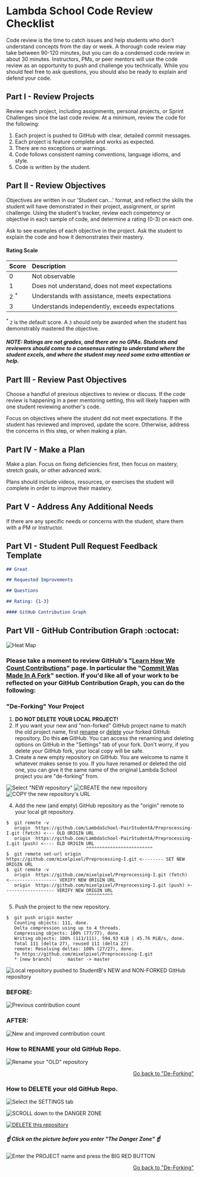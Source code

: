 # Lambda School Code Review Checklist

Code review is the time to catch issues and help students who don't understand concepts from the day or week. A thorough code review may take between 90-120 minutes, but you can do a condensed code review in about 30 minutes. Instructors, PMs, or peer mentors will use the code review as an opportunity to push and challenge you technically. While you should feel free to ask questions, you should also be ready to explain and defend your code.

## Part I - Review Projects

Review each project, including assignments, personal projects, or Sprint Challenges since the last code review. At a minimum, review the code for the following:

1. Each project is pushed to GitHub with clear, detailed commit messages.
2. Each project is feature complete and works as expected.
3. There are no exceptions or warnings.
4. Code follows consistent naming conventions, language idioms, and style.
5. Code is written by the student.

## Part II - Review Objectives

Objectives are written in our 'Student can...' format, and reflect the skills the student will have demonstrated in their project, assignment, or sprint challenge. Using the student's tracker, review each competency or objective in each sample of code, and determine a rating (0-3) on each one.

Ask to see examples of each objective in the project. Ask the student to explain the code and how it demonstrates their mastery.

#### Rating Scale

| Score | Description |
| :-- | :-- |
| 0       				| Not observable |
| 1       				| Does not understand, does not meet expectations |
| 2 <sup>*</sup>  | Understands with assistance, meets expectations |
| 3       				| Understands independently, exceeds expectations |

<sup>*</sup> `2` is the default score. A `3` should only be awarded when the student has demonstrably mastered the objective.

##### NOTE: Ratings are not grades, and there are no GPAs. Students and reviewers should come to a consensus rating to understand where the student excels, and where the student may need some extra attention or help.

## Part III - Review Past Objectives

Choose a handful of previous objectives to review or discuss. If the code review is happening in a peer mentoring setting, this will likely happen with one student reviewing another's code.

Focus on objectives where the student did not meet expectations. If the student has reviewed and improved, update the score. Otherwise, address the concerns in this step, or when making a plan.

## Part IV - Make a Plan

Make a plan. Focus on fixing deficiencies first, then focus on mastery, stretch goals, or other advanced work.

Plans should include videos, resources, or exercises the student will complete in order to improve their mastery.

## Part V - Address Any Additional Needs

If there are any specific needs or concerns with the student, share them with a PM or Instructor.

## Part VI - Student Pull Request Feedback Template

```markdown
## Great

## Requested Improvements

## Questions

## Rating: {1-3}

#### GitHub Contribution Graph
```

## Part VII - GitHub Contribution Graph :octocat:

![Heat Map](img/contribution-graph-heat-map.png)

### Please take a moment to review GitHub's "[Learn How We Count Contributions](https://help.github.com/articles/why-are-my-contributions-not-showing-up-on-my-profile)" page. In particular the "[Commit Was Made In A Fork](https://help.github.com/articles/why-are-my-contributions-not-showing-up-on-my-profile/#commit-was-made-in-a-fork)" section. If you'd like all of your work to be reflected on your GitHub Contribution Graph, you can do the following:

### "De-Forking" Your Project

1. **DO NOT DELETE YOUR LOCAL PROJECT!**
2. If you want your new and "non-forked" GitHub project name to match the old project name, first [rename](#how-to-rename-your-old-github-repo) or [delete](#how-to-delete-your-old-github-repo) your forked GitHub repository. Do this _**on**_ GitHub. You can access the renaming and deleting options on GitHub in the "Settings" tab of your fork. Don't worry, if you delete your GitHub fork, your local copy will be safe.
3. Create a new empty repository on GitHub. You are welcome to name it whatever makes sense to you. If you have renamed or deleted the old one, you can give it the same name of the original Lambda School project you are "de-forking" from.

![Select "NEW repository"](img/select-New-repository.png)
![CREATE the new repository](img/create-new-repository.png)
![COPY the new repository's URL](img/copy-new-repo-URL.png)

4. Add the new (and empty) GitHub repository as the "origin" remote to your local git repository.

```console
$  git remote -v
   origin  https://github.com/LambdaSchool-PairStudentA/Preprocessing-I.git (fetch) <--- OLD ORIGIN URL
   origin  https://github.com/LambdaSchool-PairStudentA/Preprocessing-I.git (push) <---- OLD ORIGIN URL
                              ^^^^^^^^^^^^^^^^^^^^^^^^^
$  git remote set-url origin https://github.com/mixelpixel/Preprocessing-I.git <-------- SET NEW ORIGIN URL
$  git remote -v
   origin  https://github.com/mixelpixel/Preprocessing-I.git (fetch) <------------------ VERIFY NEW ORIGIN URL
   origin  https://github.com/mixelpixel/Preprocessing-I.git (push) >------------------- VERIFY NEW ORIGIN URL
                              ^^^^^^^^^^
```

5. Push the project to the new repository.

```console
$  git push origin master
   Counting objects: 111, done.
   Delta compression using up to 4 threads.
   Compressing objects: 100% (77/77), done.
   Writing objects: 100% (111/111), 594.93 KiB | 45.76 MiB/s, done.
   Total 111 (delta 27), reused 111 (delta 27)
   remote: Resolving deltas: 100% (27/27), done.
   To https://github.com/mixelpixel/Preprocessing-I.git
   * [new branch]      master -> master
```

![Local repository pushed to StudentB's NEW and NON-FORKED GitHub repository](img/local-git-repo-pushed-to-new-GH-repo.png)

### BEFORE:

  ![Previous contribution count](img/contribution-count.png)

### AFTER:

  ![New and improved contribution count](img/updated-contribution-count.png)

### How to RENAME your old GitHub Repo.

![Rename your "OLD" repository](img/rename.png)

<p align="right"><a href="#de-forking-your-project">Go back to "De-Forking"</a></p>

### How to DELETE your old GitHub Repo.

![Select the SETTINGS tab](img/select-the-project-Settings-tab.png)

![SCROLL down to the DANGER ZONE](img/scroll-down-to-the-bottom.png)

[![DELETE this repository](img/THE-DANGER-ZONE.png)](https://youtu.be/siwpn14IE7E)

##### :point_up: Click on the picture before you enter "The Danger Zone" :point_up: 

![Enter the PROJECT name and press the BIG RED BUTTON](img/enter-the-project-name.png)

<p align="right"><a href="#de-forking-your-project">Go back to "De-Forking"</a></p>
